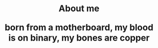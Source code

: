 <h1 align="center">About me</p>

<p align="center">born from a motherboard, my blood is on binary, my bones are copper</p>
